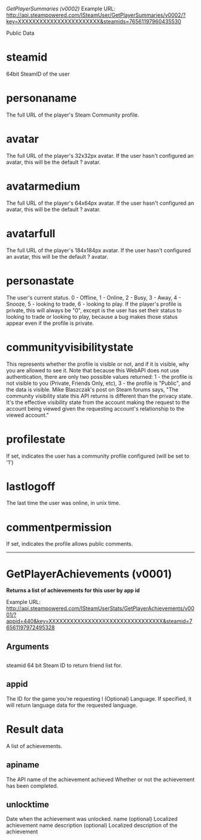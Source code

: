 *GetPlayerSummaries (v0002)*
Example URL: http://api.steampowered.com/ISteamUser/GetPlayerSummaries/v0002/?key=XXXXXXXXXXXXXXXXXXXXXXX&steamids=76561197960435530

Public Data

# steamid
64bit SteamID of the user

# personaname
The full URL of the player's Steam Community profile.

# avatar
The full URL of the player's 32x32px avatar. If the user hasn't configured an avatar, this will be the default ? avatar.

# avatarmedium
The full URL of the player's 64x64px avatar. If the user hasn't configured an avatar, this will be the default ? avatar.

# avatarfull
The full URL of the player's 184x184px avatar. If the user hasn't configured an avatar, this will be the default ? avatar.

# personastate
The user's current status. 0 - Offline, 1 - Online, 2 - Busy, 3 - Away, 4 - Snooze, 5 - looking to trade, 6 - looking to play. If the player's profile is private, this will always be "0", except is the user has set their status to looking to trade or looking to play, because a bug makes those status appear even if the profile is private.

# communityvisibilitystate
This represents whether the profile is visible or not, and if it is visible, why you are allowed to see it. Note that because this WebAPI does not use authentication, there are only two possible values returned: 1 - the profile is not visible to you (Private, Friends Only, etc), 3 - the profile is "Public", and the data is visible. Mike Blaszczak's post on Steam forums says, "The community visibility state this API returns is different than the privacy state. It's the effective visibility state from the account making the request to the account being viewed given the requesting account's relationship to the viewed account."

# profilestate
If set, indicates the user has a community profile configured (will be set to '1')

# lastlogoff
The last time the user was online, in unix time.

# commentpermission
If set, indicates the profile allows public comments.

*******************************************************************************


# GetPlayerAchievements (v0001)
**Returns a list of achievements for this user by app id**

Example URL: http://api.steampowered.com/ISteamUserStats/GetPlayerAchievements/v0001/?appid=440&key=XXXXXXXXXXXXXXXXXXXXXXXXXXXXXXXX&steamid=76561197972495328

## Arguments
## 
steamid
64 bit Steam ID to return friend list for.

## appid

The ID for the game you're requesting
l (Optional)
Language. If specified, it will return language data for the requested language.

# Result data

A list of achievements.

## apiname

The API name of the achievement
achieved
Whether or not the achievement has been completed.

## unlocktime

Date when the achievement was unlocked.
name (optional)
Localized achievement name
description (optional)
Localized description of the achievement